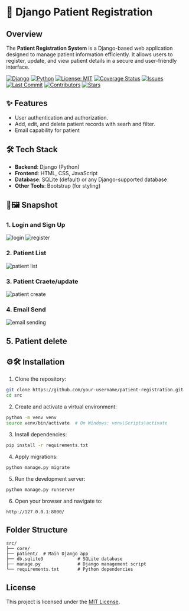 # 🧠 Django Patient Registration

## Overview
The **Patient Registration System** is a Django-based web application designed to manage patient information efficiently. It allows users to register, update, and view patient details in a secure and user-friendly interface.


[![Django](https://img.shields.io/badge/Django-5.2-green.svg)](https://www.djangoproject.com/)
[![Python](https://img.shields.io/badge/Python-3.10-blue.svg)](https://www.python.org/)
[![License: MIT](https://img.shields.io/badge/License-MIT-yellow.svg)](LICENSE)
[![Coverage Status](https://img.shields.io/codecov/c/github/bereket-fiseha/PatientApp?label=coverage)](https://codecov.io/gh/bereket-fiseha/PatientApp)
[![Issues](https://img.shields.io/github/issues/bereket-fiseha/PatientApp.svg)](https://github.com//bereket-fiseha/PatientApp/issues)
[![Last Commit](https://img.shields.io/github/last-commit/bereket-fiseha/PatientApp.svg)](https://github.com/bereket-fiseha/PatientApp/commits)
[![Contributors](https://img.shields.io/github/contributors/bereket-fiseha/PatientApp.svg)](https://github.com/bereket-fiseha/PatientApp/graphs/contributors)
[![Stars](https://img.shields.io/github/stars/bereket-fiseha/PatientApp.svg?style=social)](https://github.com/bereket-fiseha/PatientApp/stargazers)
## ✨ Features
- User authentication and authorization.
- Add, edit, and delete patient records with searh and filter.
- Email capability for patient

## 🛠 Tech Stack
- **Backend**: Django (Python)
- **Frontend**: HTML, CSS, JavaScript
- **Database**: SQLite (default) or any Django-supported database
- **Other Tools**: Bootstrap (for styling)
## 📸🖼️ Snapshot

### 1. Login and Sign Up


![login](https://github.com/user-attachments/assets/8cfaa0b5-8d57-4424-9187-b6c222c31a7b) ![register](https://github.com/user-attachments/assets/b3043f9f-d78f-4f08-b6c0-745cecd62394)

### 2. Patient List

![patient list](https://github.com/user-attachments/assets/bdb299d8-f281-4786-9788-ec6498a0ee1f)



### 3. Patient Craete/update

![patient create](https://github.com/user-attachments/assets/d8848ef5-796f-40e0-bff7-a04e8878f9aa)

### 4. Email Send

![email sending](https://github.com/user-attachments/assets/deb5f3e7-c5bb-4c71-8972-b5fc2e39cc14)




## 5. Patient delete







## ⚙️🛠 Installation

1. Clone the repository:
  ```bash
  git clone https://github.com/your-username/patient-registration.git
  cd src
  ```

2. Create and activate a virtual environment:
  ```bash
  python -m venv venv
  source venv/bin/activate  # On Windows: venv\Scripts\activate
  ```

3. Install dependencies:
  ```bash
  pip install -r requirements.txt
  ```

4. Apply migrations:
  ```bash
  python manage.py migrate
  ```

5. Run the development server:
  ```bash
  python manage.py runserver
  ```

6. Open your browser and navigate to:
  ```
  http://127.0.0.1:8000/
  ```


## Folder Structure
```
src/
├── core/
├── patient/  # Main Django app
├── db.sqlite3             # SQLite database
├── manage.py              # Django management script
└── requirements.txt       # Python dependencies
```







## License
This project is licensed under the [MIT License](LICENSE).
